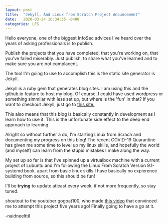 ```yaml
---
layout: post
title:  "Jekyll, And Linux from Scratch Project Anouncement"
date:   2020-03-24 16:34:35 -0400
categories: LFS
---
```

Hello everyone, one of the biggest InfoSec advices I've heard over the years of asking professionals is to publish. 

Publish the projects that you have completed, that you're working on, that you've failed miserably. Just publish, to share what you've learned and to make sure you are not complacent. 

The tool I'm going to use to accomplish this is the static site generator is Jekyll.

Jekyll is a ruby gem that generates blog sites. I am using this and the github.io feature to host my blog. Of course, I could have used wordpress or something simmilar with less set up, but where is the 'fun' in that? 
If you want to checkout Jekyll, just go to [this site.][jekyll-docs] 

This also means that this blog is basically constantly in development as I learn how to use it. This is the unfortunate side effect to the deep end approach to learning.

Alright so without further a do, I'm starting Linux from Scrach and documenting my progress on this blog! The recent COVID-19 Quarantine has given me some time to level up my linux skills, and hopefully the world (and myself) can learn from the stupid mistakes I make along the way.

My set up so far is that I've spinned up a virtualbox machine with a current project of Lubuntu and I'm following the Linux From Scratch Version 9.1-systemd book. apart from basic linux skills I have basically no expierence building from source, so this should be fun!

I'll be **trying** to update atleast every week, if not more frequently, so stay tuned.

shoutout to the youtuber gogoat100, who made [this video][lfs] that convinced me to attempt this project five years ago! Finally going to have a go at it.

-naidneelttil

[lfs]: https://youtube.com/watch?v=52amqsFcWzY 
[jekyll-docs]: https://jekyllrb.com

